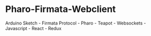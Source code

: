 # Pharo-Firmata-Webclient
Arduino Sketch - Firmata Protocol - Pharo - Teapot - Websockets - Javascript - React - Redux 

